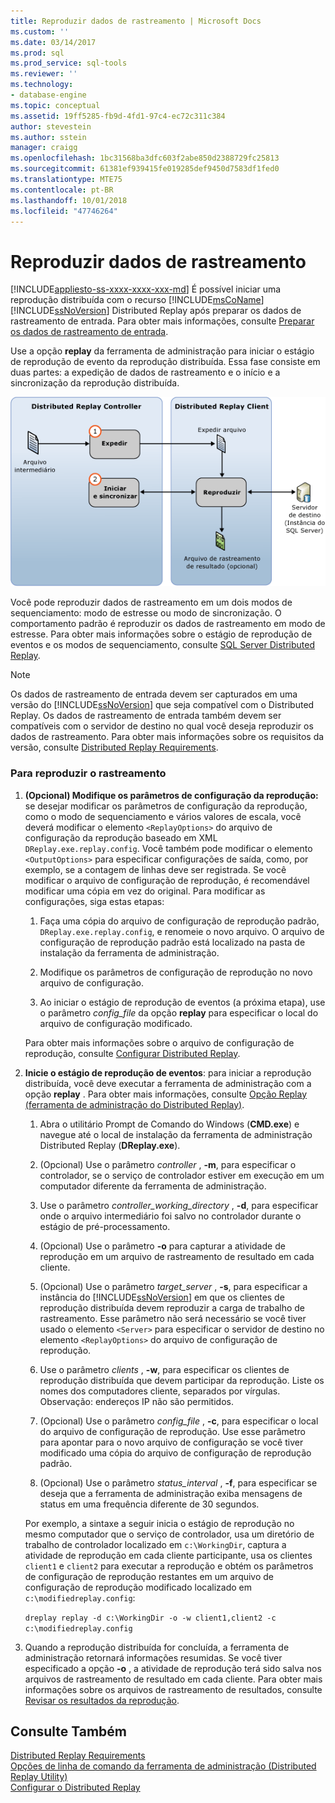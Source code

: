 ```yaml
---
title: Reproduzir dados de rastreamento | Microsoft Docs
ms.custom: ''
ms.date: 03/14/2017
ms.prod: sql
ms.prod_service: sql-tools
ms.reviewer: ''
ms.technology:
- database-engine
ms.topic: conceptual
ms.assetid: 19ff5285-fb9d-4fd1-97c4-ec72c311c384
author: stevestein
ms.author: sstein
manager: craigg
ms.openlocfilehash: 1bc31568ba3dfc603f2abe850d2388729fc25813
ms.sourcegitcommit: 61381ef939415fe019285def9450d7583df1fed0
ms.translationtype: MTE75
ms.contentlocale: pt-BR
ms.lasthandoff: 10/01/2018
ms.locfileid: "47746264"
---
```

# <a name="replay-trace-data"></a>Reproduzir dados de rastreamento
[!INCLUDE[appliesto-ss-xxxx-xxxx-xxx-md](../../includes/appliesto-ss-xxxx-xxxx-xxx-md.md)]
  É possível iniciar uma reprodução distribuída com o recurso [!INCLUDE[msCoName](../../includes/msconame-md.md)] [!INCLUDE[ssNoVersion](../../includes/ssnoversion-md.md)] Distributed Replay após preparar os dados de rastreamento de entrada. Para obter mais informações, consulte [Preparar os dados de rastreamento de entrada](../../tools/distributed-replay/prepare-the-input-trace-data.md).  
  
 Use a opção **replay** da ferramenta de administração para iniciar o estágio de reprodução de evento da reprodução distribuída. Essa fase consiste em duas partes: a expedição de dados de rastreamento e o início e a sincronização da reprodução distribuída.  
  
 ![O Distributed Replay do evento](../../tools/distributed-replay/media/eventreplay.gif "Distributed Replay do evento")  
  
 Você pode reproduzir dados de rastreamento em um dois modos de sequenciamento: modo de estresse ou modo de sincronização. O comportamento padrão é reproduzir os dados de rastreamento em modo de estresse. Para obter mais informações sobre o estágio de reprodução de eventos e os modos de sequenciamento, consulte [SQL Server Distributed Replay](../../tools/distributed-replay/sql-server-distributed-replay.md).  
  
> [!NOTE]  
>  Os dados de rastreamento de entrada devem ser capturados em uma versão do [!INCLUDE[ssNoVersion](../../includes/ssnoversion-md.md)] que seja compatível com o Distributed Replay. Os dados de rastreamento de entrada também devem ser compatíveis com o servidor de destino no qual você deseja reproduzir os dados de rastreamento. Para obter mais informações sobre os requisitos da versão, consulte [Distributed Replay Requirements](../../tools/distributed-replay/distributed-replay-requirements.md).  
  
### <a name="to-replay-the-trace"></a>Para reproduzir o rastreamento  
  
1.  **(Opcional) Modifique os parâmetros de configuração da reprodução:** se desejar modificar os parâmetros de configuração da reprodução, como o modo de sequenciamento e vários valores de escala, você deverá modificar o elemento `<ReplayOptions>` do arquivo de configuração da reprodução baseado em XML `DReplay.exe.replay.config`. Você também pode modificar o elemento `<OutputOptions>` para especificar configurações de saída, como, por exemplo, se a contagem de linhas deve ser registrada. Se você modificar o arquivo de configuração de reprodução, é recomendável modificar uma cópia em vez do original. Para modificar as configurações, siga estas etapas:  
  
    1.  Faça uma cópia do arquivo de configuração de reprodução padrão, `DReplay.exe.replay.config`, e renomeie o novo arquivo. O arquivo de configuração de reprodução padrão está localizado na pasta de instalação da ferramenta de administração.  
  
    2.  Modifique os parâmetros de configuração de reprodução no novo arquivo de configuração.  
  
    3.  Ao iniciar o estágio de reprodução de eventos (a próxima etapa), use o parâmetro *config_file* da opção **replay** para especificar o local do arquivo de configuração modificado.  
  
     Para obter mais informações sobre o arquivo de configuração de reprodução, consulte [Configurar Distributed Replay](../../tools/distributed-replay/configure-distributed-replay.md).  
  
2.  **Inicie o estágio de reprodução de eventos**: para iniciar a reprodução distribuída, você deve executar a ferramenta de administração com a opção **replay** . Para obter mais informações, consulte [Opção Replay &#40;ferramenta de administração do Distributed Replay&#41;](../../tools/distributed-replay/replay-option-distributed-replay-administration-tool.md).  
  
    1.  Abra o utilitário Prompt de Comando do Windows (**CMD.exe**) e navegue até o local de instalação da ferramenta de administração Distributed Replay (**DReplay.exe**).  
  
    2.  (Opcional) Use o parâmetro *controller* , **-m**, para especificar o controlador, se o serviço de controlador estiver em execução em um computador diferente da ferramenta de administração.  
  
    3.  Use o parâmetro *controller_working_directory* , **-d**, para especificar onde o arquivo intermediário foi salvo no controlador durante o estágio de pré-processamento.  
  
    4.  (Opcional) Use o parâmetro **-o** para capturar a atividade de reprodução em um arquivo de rastreamento de resultado em cada cliente.  
  
    5.  (Opcional) Use o parâmetro *target_server* , **-s**, para especificar a instância do [!INCLUDE[ssNoVersion](../../includes/ssnoversion-md.md)] em que os clientes de reprodução distribuída devem reproduzir a carga de trabalho de rastreamento. Esse parâmetro não será necessário se você tiver usado o elemento `<Server>` para especificar o servidor de destino no elemento `<ReplayOptions>` do arquivo de configuração de reprodução.  
  
    6.  Use o parâmetro *clients* , **-w**, para especificar os clientes de reprodução distribuída que devem participar da reprodução. Liste os nomes dos computadores cliente, separados por vírgulas. Observação: endereços IP não são permitidos.  
  
    7.  (Opcional) Use o parâmetro *config_file* , **-c**, para especificar o local do arquivo de configuração de reprodução. Use esse parâmetro para apontar para o novo arquivo de configuração se você tiver modificado uma cópia do arquivo de configuração de reprodução padrão.  
  
    8.  (Opcional) Use o parâmetro *status_interval* , **-f**, para especificar se deseja que a ferramenta de administração exiba mensagens de status em uma frequência diferente de 30 segundos.  
  
     Por exemplo, a sintaxe a seguir inicia o estágio de reprodução no mesmo computador que o serviço de controlador, usa um diretório de trabalho de controlador localizado em `c:\WorkingDir`, captura a atividade de reprodução em cada cliente participante, usa os clientes `client1` e `client2` para executar a reprodução e obtém os parâmetros de configuração de reprodução restantes em um arquivo de configuração de reprodução modificado localizado em `c:\modifiedreplay.config`:  
  
     `dreplay replay -d c:\WorkingDir -o -w client1,client2 -c c:\modifiedreplay.config`  
  
3.  Quando a reprodução distribuída for concluída, a ferramenta de administração retornará informações resumidas. Se você tiver especificado a opção **-o** , a atividade de reprodução terá sido salva nos arquivos de rastreamento de resultado em cada cliente. Para obter mais informações sobre os arquivos de rastreamento de resultados, consulte [Revisar os resultados da reprodução](../../tools/distributed-replay/review-the-replay-results.md).  
  
## <a name="see-also"></a>Consulte Também  
 [Distributed Replay Requirements](../../tools/distributed-replay/distributed-replay-requirements.md)   
 [Opções de linha de comando da ferramenta de administração &#40;Distributed Replay Utility&#41;](../../tools/distributed-replay/administration-tool-command-line-options-distributed-replay-utility.md)   
 [Configurar o Distributed Replay](../../tools/distributed-replay/configure-distributed-replay.md)  
  
  
